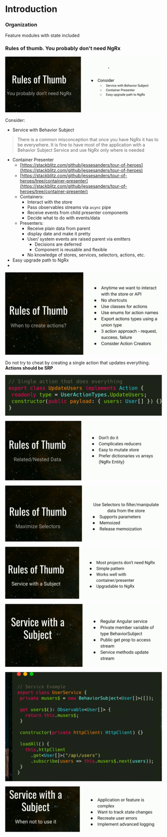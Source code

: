 # Introduction

### Organization

Feature modules with state included

### Rules of thumb. You probably don't need NgRx



![](../.gitbook/assets/image%20%28115%29.png)

Consider:

* Service with Behavior Subject 

> There is a common misconception that once you have NgRx it has to be everywhere. It is fine to have most of the application with a Behavior Subject Service and use NgRx only where is needed

* Container Presenter
  * [https://stackblitz.com/github/jessesanders/tour-of-heroes](https://stackblitz.com/github/jessesanders/tour-of-heroes)
  * [https://stackblitz.com/github/jessesanders/tour-of-heroes/tree/container-presenter](https://stackblitz.com/github/jessesanders/tour-of-heroes/tree/container-presenter)
  * Containers: 
    * Interact with the store
    * Pass observables streams via `async` pipe
    * Receive events from child presenter components
    * Decide what to do with events/data
  * Presenters:
    * Receive plain data from parent
    * display date and make it pretty
    * User/ system events are raised parent via emitters
      * Decisions are deferred
      * Component is reusable and flexible
    * No knowledge of stores, services, selectors, actions, etc.
* Easy upgrade path to NgRx
* 


![](../.gitbook/assets/image%20%2824%29.png)

Do not try to cheat by creating a single action that updates everything. **Actions should be SRP**

![](../.gitbook/assets/image%20%2855%29.png)

![](../.gitbook/assets/image%20%2869%29.png)

![](../.gitbook/assets/image%20%2866%29.png)

![](../.gitbook/assets/image%20%2863%29.png)

![](../.gitbook/assets/image%20%2853%29.png)

![](../.gitbook/assets/image%20%2878%29.png)

![](../.gitbook/assets/image%20%281%29.png)







